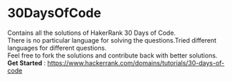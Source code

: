 # 30DaysOfCode
Contains all the solutions of HakerRank 30 Days of Code.<br>There is no particular language for solving the questions.Tried different languages for different questions.<br>
Feel free to fork the solutions and contribute back with better solutions. <br>
__Get Started__ : https://www.hackerrank.com/domains/tutorials/30-days-of-code
